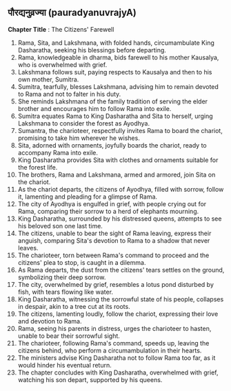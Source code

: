 ## पौरद्यनुव्रज्या (pauradyanuvrajyA)

**Chapter Title** : The Citizens' Farewell

1. Rama, Sita, and Lakshmana, with folded hands, circumambulate King Dasharatha, seeking his blessings before departing.
2. Rama, knowledgeable in dharma, bids farewell to his mother Kausalya, who is overwhelmed with grief.
3. Lakshmana follows suit, paying respects to Kausalya and then to his own mother, Sumitra.
4. Sumitra, tearfully, blesses Lakshmana, advising him to remain devoted to Rama and not to falter in his duty.
5. She reminds Lakshmana of the family tradition of serving the elder brother and encourages him to follow Rama into exile.
6. Sumitra equates Rama to King Dasharatha and Sita to herself, urging Lakshmana to consider the forest as Ayodhya.
7. Sumantra, the charioteer, respectfully invites Rama to board the chariot, promising to take him wherever he wishes.
8. Sita, adorned with ornaments, joyfully boards the chariot, ready to accompany Rama into exile.
9. King Dasharatha provides Sita with clothes and ornaments suitable for the forest life.
10. The brothers, Rama and Lakshmana, armed and armored, join Sita on the chariot.
11. As the chariot departs, the citizens of Ayodhya, filled with sorrow, follow it, lamenting and pleading for a glimpse of Rama.
12. The city of Ayodhya is engulfed in grief, with people crying out for Rama, comparing their sorrow to a herd of elephants mourning.
13. King Dasharatha, surrounded by his distressed queens, attempts to see his beloved son one last time.
14. The citizens, unable to bear the sight of Rama leaving, express their anguish, comparing Sita's devotion to Rama to a shadow that never leaves.
15. The charioteer, torn between Rama's command to proceed and the citizens' plea to stop, is caught in a dilemma.
16. As Rama departs, the dust from the citizens' tears settles on the ground, symbolizing their deep sorrow.
17. The city, overwhelmed by grief, resembles a lotus pond disturbed by fish, with tears flowing like water.
18. King Dasharatha, witnessing the sorrowful state of his people, collapses in despair, akin to a tree cut at its roots.
19. The citizens, lamenting loudly, follow the chariot, expressing their love and devotion to Rama.
20. Rama, seeing his parents in distress, urges the charioteer to hasten, unable to bear their sorrowful sight.
21. The charioteer, following Rama's command, speeds up, leaving the citizens behind, who perform a circumambulation in their hearts.
22. The ministers advise King Dasharatha not to follow Rama too far, as it would hinder his eventual return.
23. The chapter concludes with King Dasharatha, overwhelmed with grief, watching his son depart, supported by his queens.
